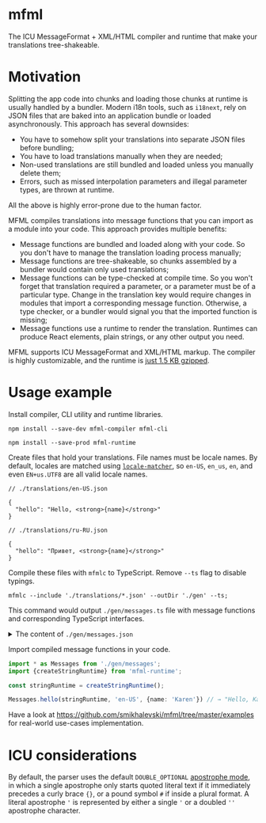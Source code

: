 # mfml

The ICU MessageFormat + XML/HTML compiler and runtime that make your translations tree-shakeable.

# Motivation

Splitting the app code into chunks and loading those chunks at runtime is usually handled by a bundler. Modern i18n
tools, such as `i18next`, rely on JSON files that are baked into an application bundle or loaded asynchronously. This
approach has several downsides:

- You have to somehow split your translations into separate JSON files before bundling;
- You have to load translations manually when they are needed;
- Non-used translations are still bundled and loaded unless you manually delete them;
- Errors, such as missed interpolation parameters and illegal parameter types, are thrown at runtime.

All the above is highly error-prone due to the human factor.

MFML compiles translations into message functions that you can import as a module into your code. This approach provides
multiple benefits:

- Message functions are bundled and loaded along with your code. So you don't have to manage the translation loading
  process manually;
- Message functions are tree-shakeable, so chunks assembled by a bundler would contain only used translations;
- Message functions can be type-checked at compile time. So you won't forget that translation required a parameter, or a
  parameter must be of a particular type. Change in the translation key would require changes in modules that import a
  corresponding message function. Otherwise, a type checker, or a bundler would signal you that the imported function is
  missing;
- Message functions use a runtime to render the translation. Runtimes can produce React elements, plain strings, or any
  other output you need.

MFML supports ICU MessageFormat and XML/HTML markup. The compiler is highly customizable, and the runtime
is [just 1.5 KB gzipped](https://bundlephobia.com/result?p=mfml-runtime).

# Usage example

Install compiler, CLI utility and runtime libraries.

```shell
npm install --save-dev mfml-compiler mfml-cli 

npm install --save-prod mfml-runtime 
```

Create files that hold your translations. File names must be locale names. By default, locales are matched
using [`locale-matcher`](https://github.com/smikhalevski/locale-matcher), so `en-US`, `en_us`, `en`, and
even `EN+us.UTF8` are all valid locale names.

```json5
// ./translations/en-US.json

{
  "hello": "Hello, <strong>{name}</strong>"
}
```

```json5
// ./translations/ru-RU.json

{
  "hello": "Привет, <strong>{name}</strong>"
}
```

Compile these files with `mfmlc` to TypeScript. Remove `--ts` flag to disable typings.

```shell
mfmlc --include './translations/*.json' --outDir './gen' --ts;
```

This command would output `./gen/messages.ts` file with message functions and corresponding TypeScript interfaces.

<details>
<summary>The content of <code>./gen/messages.json</code></summary>
<p>

```ts
import {MessageFunction} from 'mfml-runtime';

const b = 'en-US';
const d = [b, 'ru-RU'];

export interface Hello {
  name: unknown;
}

let hello: MessageFunction<Hello> = (runtime, locale, values) => {
  const {f, e, a, l} = runtime;
  const {name: g} = values;
  return l(locale, d) === 1
      ? f('Привет, ', e('strong', null, a(locale, g)))
      : f('Hello, ', e('strong', null, a(b, g)));
};

export {hello};
```

</p>
</details>

Import compiled message functions in your code.

```ts
import * as Messages from './gen/messages';
import {createStringRuntime} from 'mfml-runtime';

const stringRuntime = createStringRuntime();

Messages.hello(stringRuntime, 'en-US', {name: 'Karen'}) // → "Hello, Karen!"
```

Have a look at https://github.com/smikhalevski/mfml/tree/master/examples for real-world use-cases implementation.

<!--
# Configuration

# Presets

# Adapters

# React integration
-->

# ICU considerations

By default, the parser uses the
default `DOUBLE_OPTIONAL` [apostrophe mode](http://site.icu-project.org/design/formatting/messageformat/newsyntax), in
which a single apostrophe only starts quoted literal text if it immediately precedes a curly brace `{}`, or a pound
symbol `#` if inside a plural format. A literal apostrophe `'` is represented by either a single `'` or a doubled `''`
apostrophe character.
